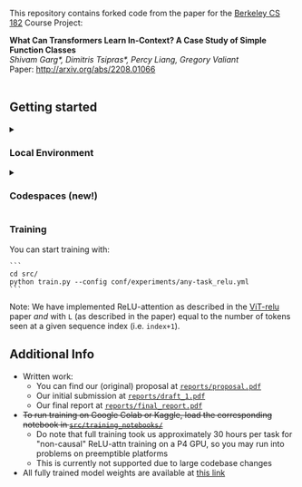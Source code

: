 This repository contains forked code from the paper for the [Berkeley CS 182](https://inst.eecs.berkeley.edu/~cs182/fa23/) Course Project:

**What Can Transformers Learn In-Context? A Case Study of Simple Function Classes** <br>
*Shivam Garg\*, Dimitris Tsipras\*, Percy Liang, Gregory Valiant* <br>
Paper: http://arxiv.org/abs/2208.01066 <br><br>


## Getting started

<details>
    <summary><h3>Local Environment</h3></summary>
To get started with this codebase:

1) Clone the repo  

2) Install the dependencies for our code using Conda. You may need to adjust the environment YAML file depending on your setup (alternatively, you can use a Codespace (described below)).  

    ```
    conda env create -f environment.yml
    conda activate in-context-learning
    ```
</details>

<details>
<summary><h3>Codespaces (new!)</h3></summary>
Click <a href="https://github.com/codespaces/new?hide_repo_select=true&ref=devcontainer-improvement&repo=724878312">this link</a> and step through the configurator or start a <a href="https://github.com/features/codespaces">codespace</a> directly from this repo. That's it -- dependencies will be automatically installed and you will be dropped in your default codespace editor.

Note: If the conda environment is not automatically activated, you may need to run 

    ```
    source /opt/conda/bin/activate in-context-learning
    ```
</details>

### Training

You can start training with:

    ```
    cd src/
    python train.py --config conf/experiments/any-task_relu.yml
    ```
Note: We have implemented ReLU-attention as described in the [ViT-relu](https://arxiv.org/pdf/2309.08586.pdf) paper *and* with `L` (as described in the paper) equal to the number of tokens seen at a given sequence index (i.e. `index+1`).

## Additional Info

- Written work:
    - You can find our (original) proposal at [`reports/proposal.pdf`](https://github.com/nelson-lojo/in-context-learning/blob/main/reports/proposal.pdf) 
    - Our initial submission at [`reports/draft_1.pdf`](https://github.com/nelson-lojo/in-context-learning/blob/main/reports/proposal.pdf)
    - Our final report at [`reports/final_report.pdf`](https://github.com/nelson-lojo/in-context-learning/blob/main/reports/final_report.pdf)
- ~~To run training on Google Colab or Kaggle, load the corresponding notebook in [`src/training_notebooks/`](https://github.com/nelson-lojo/in-context-learning/blob/main/src/training_notebooks/)~~
    - Do note that full training took us approximately 30 hours per task for "non-causal" ReLU-attn training on a P4 GPU, so you may run into problems on preemptible platforms
    - This is currently not supported due to large codebase changes
- All fully trained model weights are available at [this link](https://drive.google.com/file/d/1i40FeNi5K0UzOH7I5wp32vBKCELSc8PD/view?usp=sharing)
